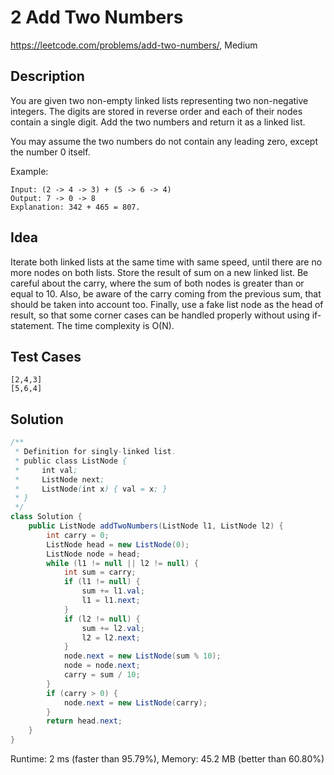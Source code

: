# 2 Add Two Numbers

<https://leetcode.com/problems/add-two-numbers/>, Medium

## Description

You are given two non-empty linked lists representing two non-negative integers. The digits are stored in reverse order and each of their nodes contain a single digit. Add the two numbers and return it as a linked list.

You may assume the two numbers do not contain any leading zero, except the number 0 itself.

Example:

```
Input: (2 -> 4 -> 3) + (5 -> 6 -> 4)
Output: 7 -> 0 -> 8
Explanation: 342 + 465 = 807.
```

## Idea

Iterate both linked lists at the same time with same speed, until there are no
more nodes on both lists. Store the result of sum on a new linked list. Be
careful about the carry, where the sum of both nodes is greater than or equal to 10.
Also, be aware of the carry coming from the previous sum, that should be taken
into account too. Finally, use a fake list node as the head of result, so that
some corner cases can be handled properly without using if-statement. The time
complexity is O(N).

## Test Cases

```
[2,4,3]
[5,6,4]
```

## Solution

```java
/**
 * Definition for singly-linked list.
 * public class ListNode {
 *     int val;
 *     ListNode next;
 *     ListNode(int x) { val = x; }
 * }
 */
class Solution {
    public ListNode addTwoNumbers(ListNode l1, ListNode l2) {
        int carry = 0;
        ListNode head = new ListNode(0);
        ListNode node = head;
        while (l1 != null || l2 != null) {
            int sum = carry;
            if (l1 != null) {
                sum += l1.val;
                l1 = l1.next;
            }
            if (l2 != null) {
                sum += l2.val;
                l2 = l2.next;
            }
            node.next = new ListNode(sum % 10);
            node = node.next;
            carry = sum / 10;
        }
        if (carry > 0) {
            node.next = new ListNode(carry);
        }
        return head.next;
    }
}
```

Runtime: 2 ms (faster than 95.79%), Memory: 45.2 MB (better than 60.80%)
